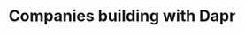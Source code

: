 ---
title: "Companies building with Dapr"
#subtitle: ""
# meta description
description: "This is meta description"
draft: false



adopters:
  - logo : "images/ignition-group.png"
    icon: "ti-quote-right"
    quote : "Using Dapr with Azure makes it very easy to bolt in new pieces of infrastructure without changing anything else. It changed our business."
    person : "-- Russell Stather, Chief Digital Transformation Officer, Ignition Group"
    cta :
      enable : true
      label : "Read the story"
      link : "https://customers.microsoft.com/en-us/story/1335733425802443016-ignition-group-speeds-development-and-payment-processing-using-dapr-and-azure"

  - logo : "images/zeiss.png"
    icon: "ti-quote-right"
    quote : "Dapr really simplifies the case of distributed application architectures. With Dapr, any developer can do it."
    person : "-- Kai Walter, Lead Architect, ZEISS"
    cta :
      enable : true
      label : "Read the story"
      link : "https://customers.microsoft.com/en-us/story/1336089737047375040-zeiss-accelerates-cloud-first-development-on-azure-and-streamlines-order-processing"      
  
  - logo : "images/alibaba.png"
    icon: "ti-quote-right"
    quote : "At Alibaba Cloud, we believe Dapr will lead the evolution of microservices. By adopting Dapr, our customers now enjoy increased velocity for building portable and robust distributed systems."
    person : "-- Xiang Li, Senior Staff Engineer, Alibaba Cloud"        
    cta : 
      enable : true
      label : "Read the story"
      link : "https://blog.dapr.io/posts/2021/03/19/how-alibaba-is-using-dapr/"
      
  - logo : "images/roadwork.png"
    icon: "ti-quote-right"
    quote : "Without Dapr, we would need multiple weeks to integrate the different services together as well as create our own scaling infrastructure and service discovery tooling."
    person : "-- Xavier Geerinck, Founder, Roadwork"
    cta :
      enable : true
      label : "Read the story"
      link : "https://blog.dapr.io/posts/2021/02/09/running-dapr-in-production-at-roadwork/"
  
  - logo : "images/legentic.png"
    icon: "ti-quote-right"
    quote : "The fact that we could focus on the core logic and let Dapr deal with the underlying messaging systems allowed us to iterate much faster than we expected."
    person : "-- Trond Hindenes, Cloud Architect, Legentic"
    cta :
      enable : false
      label : ""
      link : ""

  - logo : "images/autonavi.png"
    icon: "ti-quote-right"
    quote : "Dapr is really a perfect solution for invoking backend services in our multi-language serverless runtime."
    person : "-- Xuexiang Deng, Staff Engineer, AutoNavi"
    cta :
      enable : true
      label : "Read the story"
      link : "https://blog.dapr.io/posts/2021/09/02/how-dapr-helped-autonavi-build-a-new-serverless-solution/"

cta:
  enable : true
  title : "Ready to get started?"
  image : "images/app.png"
  content : "Get Dapr on your local machine and get started in minutes"
  button:
    enable : true
    label : "Start now"
    link : "https://docs.dapr.io/getting-started/"



---